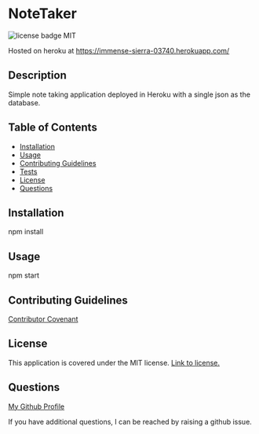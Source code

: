 # NoteTaker

![license badge MIT](https://img.shields.io/badge/license-MIT-green "MIT")

Hosted on heroku at https://immense-sierra-03740.herokuapp.com/

## Description

Simple note taking application deployed in Heroku with a single json as the database.

## Table of Contents

- [Installation](#installation)
- [Usage](#usage)
- [Contributing Guidelines](#contributing-guidelines)
- [Tests](#tests)
- [License](#license)
- [Questions](#questions)

## Installation

npm install

## Usage

npm start

## Contributing Guidelines

[Contributor Covenant](https://www.contributor-covenant.org/)

## License

This application is covered under the MIT license. [Link to license.](./LICENSE.txt)

## Questions

[My Github Profile](https://github.com/Disha2022)

If you have additional questions, I can be reached by raising a github issue.
